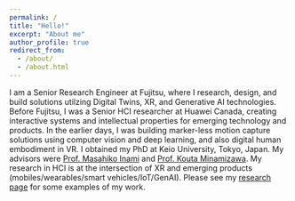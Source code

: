 ```yaml
---
permalink: /
title: "Hello!"
excerpt: "About me"
author_profile: true
redirect_from: 
  - /about/
  - /about.html
---
```


I am a Senior Research Engineer at Fujitsu, where I research, design, and build solutions utilzing Digital Twins, XR, and Generative AI technologies.
Before Fujitsu, I was a Senior HCI researcher at Huawei Canada, creating interactive systems and intellectual properties for emerging technology and products.
In the earlier days, I was building marker-less motion capture solutions using computer vision and deep learning, and also digital human embodiment in VR.
I obtained my PhD at Keio University, Tokyo, Japan.
My advisors were [Prof. Masahiko Inami](https://www.rcast.u-tokyo.ac.jp/en/research/people/staff-inami_masahiko.html) and [Prof. Kouta Minamizawa](https://www.kmd.keio.ac.jp/faculty/kouta-minamizawa).
My research in HCI is at the intersection of XR and emerging products (mobiles/wearables/smart vehicles/IoT/GenAI).
Please see my [research page](https://kevinfan.com/research/) for some examples of my work.